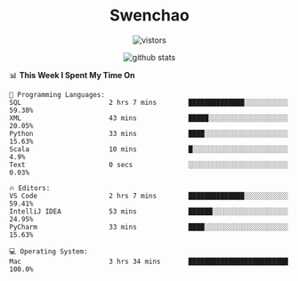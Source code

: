<h1 align="center">Swenchao</h3>

<p align="center">
  <img src="https://visitor-badge.glitch.me/badge?page_id=Swenchao" alt="vistors" />
</p>

<p align="center">
  <img src="https://github-readme-stats.vercel.app/api?username=Swenchao&count_private=true&show_icons=true&theme=vue-dark&hide_title=true" alt="github stats" />
</p>

<!--START_SECTION:waka-->
📊 **This Week I Spent My Time On** 

```text
💬 Programming Languages: 
SQL                      2 hrs 7 mins        ██████████████░░░░░░░░░░░   59.38% 
XML                      43 mins             █████░░░░░░░░░░░░░░░░░░░░   20.05% 
Python                   33 mins             ████░░░░░░░░░░░░░░░░░░░░░   15.63% 
Scala                    10 mins             █░░░░░░░░░░░░░░░░░░░░░░░░   4.9% 
Text                     0 secs              ░░░░░░░░░░░░░░░░░░░░░░░░░   0.03%

🔥 Editors: 
VS Code                  2 hrs 7 mins        ██████████████░░░░░░░░░░░   59.41% 
IntelliJ IDEA            53 mins             ██████░░░░░░░░░░░░░░░░░░░   24.95% 
PyCharm                  33 mins             ████░░░░░░░░░░░░░░░░░░░░░   15.63%

💻 Operating System: 
Mac                      3 hrs 34 mins       █████████████████████████   100.0%

```


<!--END_SECTION:waka-->
